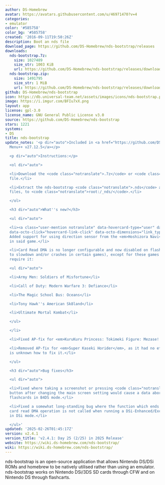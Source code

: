 ```yaml
---
author: DS-Homebrew
avatar: https://avatars.githubusercontent.com/u/46971470?v=4
categories:
- emulator
color: '#585758'
color_bg: '#585758'
created: '2016-09-11T19:50:26Z'
description: Boot an nds file
download_page: https://github.com/DS-Homebrew/nds-bootstrap/releases
downloads:
  nds-bootstrap.7z:
    size: 1027489
    size_str: 1003 KiB
    url: https://github.com/DS-Homebrew/nds-bootstrap/releases/download/v2.4.1/nds-bootstrap.7z
  nds-bootstrap.zip:
    size: 1491795
    size_str: 1 MiB
    url: https://github.com/DS-Homebrew/nds-bootstrap/releases/download/v2.4.1/nds-bootstrap.zip
github: DS-Homebrew/nds-bootstrap
icon: https://db.universal-team.net/assets/images/icons/nds-bootstrap.png
image: https://i.imgur.com/BFIu7xX.png
layout: app
license: gpl-3.0
license_name: GNU General Public License v3.0
source: https://github.com/DS-Homebrew/nds-bootstrap
stars: 1221
systems:
- DS
title: nds-bootstrap
update_notes: '<p dir="auto">Included in <a href="https://github.com/DS-Homebrew/TWiLightMenu/releases/tag/v27.12.5"><strong>TW</strong>i<strong>L</strong>ight
  Menu++ v27.12.5</a></p>

  <p dir="auto">Instructions:</p>

  <ol dir="auto">

  <li>Download the <code class="notranslate">.7z</code> or <code class="notranslate">.zip</code>
  file.</li>

  <li>Extract the nds-bootstrap <code class="notranslate">.nds</code> and <code class="notranslate">.ver</code>
  files, to <code class="notranslate">root:/_nds/</code>.</li>

  </ol>

  <h3 dir="auto">What''s new?</h3>

  <ul dir="auto">

  <li><a class="user-mention notranslate" data-hovercard-type="user" data-hovercard-url="/users/Wokann/hovercard"
  data-octo-click="hovercard-link-click" data-octo-dimensions="link_type:self" href="https://github.com/Wokann">@Wokann</a>:
  Added support for using direction sensor from the <em>Hoshizora Navi</em> cartridge
  in said game.</li>

  <li>Card Read DMA is no longer configurable and now disabled on flashcards (due
  to slowdown and/or crashes in certain games), except for these games which still
  require it:

  <ul dir="auto">

  <li>Army Men: Soldiers of Misfortune</li>

  <li>Call of Duty: Modern Warfare 3: Defiance</li>

  <li>The Magic School Bus: Oceans</li>

  <li>Tony Hawk''s American Sk8land</li>

  <li>Ultimate Mortal Kombat</li>

  </ul>

  </li>

  <li>Fixed AP-fix for <em>KuruKuru Princess: Tokimeki Figure: Mezase! Vancouver</em>.</li>

  <li>Removed AP-fix for <em>Super Kaseki Horider</em>, as it had no effect, and it
  is unknown how to fix it.</li>

  </ul>

  <h3 dir="auto">Bug fixes</h3>

  <ul dir="auto">

  <li>Fixed where taking a screenshot or pressing <code class="notranslate">B</code>
  button after changing the main screen setting would cause a data abort error on
  flashcards in B4DS mode.</li>

  <li>Fixed a somewhat long-standing bug where the function which ends the current
  card read DMA operation is not called when running a DSi-Enhanced/Exclusive game
  in DSi mode.</li>

  </ul>'
updated: '2025-02-26T01:45:17Z'
version: v2.4.1
version_title: 'v2.4.1: Day 25 (2/25) in 2025 Release'
website: https://wiki.ds-homebrew.com/nds-bootstrap/
wiki: https://wiki.ds-homebrew.com/nds-bootstrap/
---
```

nds-bootstrap is an open-source application that allows Nintendo DS/DSi ROMs and homebrew to be natively utilised rather than using an emulator. nds-bootstrap works on Nintendo DSi/3DS SD cards through CFW and on Nintendo DS through flashcarts.